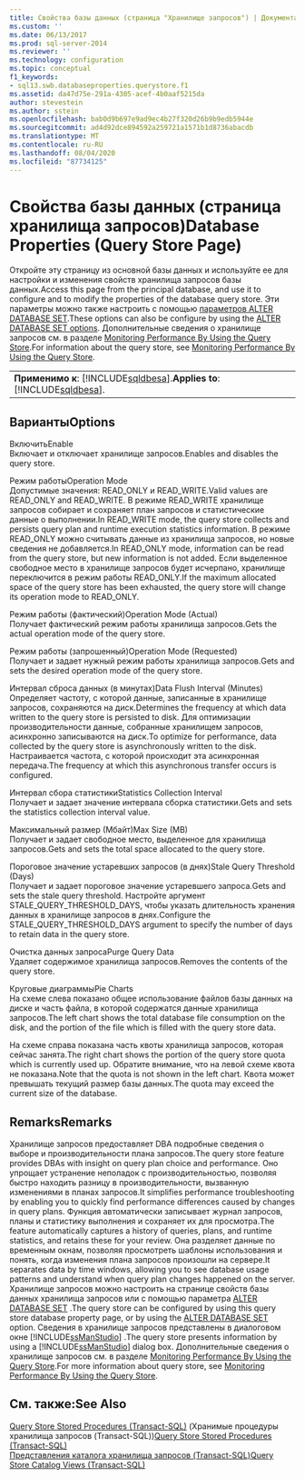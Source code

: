 ```yaml
---
title: Свойства базы данных (страница "Хранилище запросов") | Документация Майкрософт
ms.custom: ''
ms.date: 06/13/2017
ms.prod: sql-server-2014
ms.reviewer: ''
ms.technology: configuration
ms.topic: conceptual
f1_keywords:
- sql13.swb.databaseproperties.querystore.f1
ms.assetid: da47d75e-291a-4305-acef-4b0aaf5215da
author: stevestein
ms.author: sstein
ms.openlocfilehash: bab0d9b697e9ad9ec4b27f320d26b9b9edb5944e
ms.sourcegitcommit: ad4d92dce894592a259721a1571b1d8736abacdb
ms.translationtype: MT
ms.contentlocale: ru-RU
ms.lasthandoff: 08/04/2020
ms.locfileid: "87734125"
---
```

# <a name="database-properties-query-store-page"></a><span data-ttu-id="2dc25-102">Свойства базы данных (страница хранилища запросов)</span><span class="sxs-lookup"><span data-stu-id="2dc25-102">Database Properties (Query Store Page)</span></span>
  <span data-ttu-id="2dc25-103">Откройте эту страницу из основной базы данных и используйте ее для настройки и изменения свойств хранилища запросов базы данных.</span><span class="sxs-lookup"><span data-stu-id="2dc25-103">Access this page from the principal database, and use it to configure and to modify the properties of the database query store.</span></span> <span data-ttu-id="2dc25-104">Эти параметры можно также настроить с помощью [параметров ALTER DATABASE SET](/sql/t-sql/statements/alter-database-transact-sql-set-options).</span><span class="sxs-lookup"><span data-stu-id="2dc25-104">These options can also be configure by using the [ALTER DATABASE SET options](/sql/t-sql/statements/alter-database-transact-sql-set-options).</span></span> <span data-ttu-id="2dc25-105">Дополнительные сведения о хранилище запросов см. в разделе [Monitoring Performance By Using the Query Store](../performance/monitoring-performance-by-using-the-query-store.md).</span><span class="sxs-lookup"><span data-stu-id="2dc25-105">For information about the query store, see [Monitoring Performance By Using the Query Store](../performance/monitoring-performance-by-using-the-query-store.md).</span></span>  
  
||  
|-|  
|<span data-ttu-id="2dc25-106">**Применимо к**: [!INCLUDE[sqldbesa](../../includes/sqldbesa-md.md)].</span><span class="sxs-lookup"><span data-stu-id="2dc25-106">**Applies to**: [!INCLUDE[sqldbesa](../../includes/sqldbesa-md.md)].</span></span>|  
  
## <a name="options"></a><span data-ttu-id="2dc25-107">Варианты</span><span class="sxs-lookup"><span data-stu-id="2dc25-107">Options</span></span>  
 <span data-ttu-id="2dc25-108">Включить</span><span class="sxs-lookup"><span data-stu-id="2dc25-108">Enable</span></span>  
 <span data-ttu-id="2dc25-109">Включает и отключает хранилище запросов.</span><span class="sxs-lookup"><span data-stu-id="2dc25-109">Enables and disables the query store.</span></span>  
  
 <span data-ttu-id="2dc25-110">Режим работы</span><span class="sxs-lookup"><span data-stu-id="2dc25-110">Operation Mode</span></span>  
 <span data-ttu-id="2dc25-111">Допустимые значения: READ_ONLY и READ_WRITE.</span><span class="sxs-lookup"><span data-stu-id="2dc25-111">Valid values are READ_ONLY and READ_WRITE.</span></span> <span data-ttu-id="2dc25-112">В режиме READ_WRITE хранилище запросов собирает и сохраняет план запросов и статистические данные о выполнении.</span><span class="sxs-lookup"><span data-stu-id="2dc25-112">In READ_WRITE mode, the query store collects and persists query plan and runtime execution statistics information.</span></span> <span data-ttu-id="2dc25-113">В режиме READ_ONLY можно считывать данные из хранилища запросов, но новые сведения не добавляется.</span><span class="sxs-lookup"><span data-stu-id="2dc25-113">In READ_ONLY mode, information can be read from the query store, but new information is not added.</span></span> <span data-ttu-id="2dc25-114">Если выделенное свободное место в хранилище запросов будет исчерпано, хранилище переключится в режим работы READ_ONLY.</span><span class="sxs-lookup"><span data-stu-id="2dc25-114">If the maximum allocated space of the query store has been exhausted, the query store will change its operation mode to READ_ONLY.</span></span>  
  
 <span data-ttu-id="2dc25-115">Режим работы (фактический)</span><span class="sxs-lookup"><span data-stu-id="2dc25-115">Operation Mode (Actual)</span></span>  
 <span data-ttu-id="2dc25-116">Получает фактический режим работы хранилища запросов.</span><span class="sxs-lookup"><span data-stu-id="2dc25-116">Gets the actual operation mode of the query store.</span></span>  
  
 <span data-ttu-id="2dc25-117">Режим работы (запрошенный)</span><span class="sxs-lookup"><span data-stu-id="2dc25-117">Operation Mode (Requested)</span></span>  
 <span data-ttu-id="2dc25-118">Получает и задает нужный режим работы хранилища запросов.</span><span class="sxs-lookup"><span data-stu-id="2dc25-118">Gets and sets the desired operation mode of the query store.</span></span>  
  
 <span data-ttu-id="2dc25-119">Интервал сброса данных (в минутах)</span><span class="sxs-lookup"><span data-stu-id="2dc25-119">Data Flush Interval (Minutes)</span></span>  
 <span data-ttu-id="2dc25-120">Определяет частоту, с которой данные, записанные в хранилище запросов, сохраняются на диск.</span><span class="sxs-lookup"><span data-stu-id="2dc25-120">Determines the frequency at which data written to the query store is persisted to disk.</span></span> <span data-ttu-id="2dc25-121">Для оптимизации производительности данные, собранные хранилищем запросов, асинхронно записываются на диск.</span><span class="sxs-lookup"><span data-stu-id="2dc25-121">To optimize for performance, data collected by the query store is asynchronously written to the disk.</span></span> <span data-ttu-id="2dc25-122">Настраивается частота, с которой происходит эта асинхронная передача.</span><span class="sxs-lookup"><span data-stu-id="2dc25-122">The frequency at which this asynchronous transfer occurs is configured.</span></span>  
  
 <span data-ttu-id="2dc25-123">Интервал сбора статистики</span><span class="sxs-lookup"><span data-stu-id="2dc25-123">Statistics Collection Interval</span></span>  
 <span data-ttu-id="2dc25-124">Получает и задает значение интервала сборка статистики.</span><span class="sxs-lookup"><span data-stu-id="2dc25-124">Gets and sets the statistics collection interval value.</span></span>  
  
 <span data-ttu-id="2dc25-125">Максимальный размер (Мбайт)</span><span class="sxs-lookup"><span data-stu-id="2dc25-125">Max Size (MB)</span></span>  
 <span data-ttu-id="2dc25-126">Получает и задает свободное место, выделенное для хранилища запросов.</span><span class="sxs-lookup"><span data-stu-id="2dc25-126">Gets and sets the total space allocated to the query store.</span></span>  
  
 <span data-ttu-id="2dc25-127">Пороговое значение устаревших запросов (в днях)</span><span class="sxs-lookup"><span data-stu-id="2dc25-127">Stale Query Threshold (Days)</span></span>  
 <span data-ttu-id="2dc25-128">Получает и задает пороговое значение устаревшего запроса.</span><span class="sxs-lookup"><span data-stu-id="2dc25-128">Gets and sets the stale query threshold.</span></span> <span data-ttu-id="2dc25-129">Настройте аргумент STALE_QUERY_THRESHOLD_DAYS, чтобы указать длительность хранения данных в хранилище запросов в днях.</span><span class="sxs-lookup"><span data-stu-id="2dc25-129">Configure the STALE_QUERY_THRESHOLD_DAYS argument to specify the number of days to retain data in the query store.</span></span>  
  
 <span data-ttu-id="2dc25-130">Очистка данных запроса</span><span class="sxs-lookup"><span data-stu-id="2dc25-130">Purge Query Data</span></span>  
 <span data-ttu-id="2dc25-131">Удаляет содержимое хранилища запросов.</span><span class="sxs-lookup"><span data-stu-id="2dc25-131">Removes the contents of the query store.</span></span>  
  
 <span data-ttu-id="2dc25-132">Круговые диаграммы</span><span class="sxs-lookup"><span data-stu-id="2dc25-132">Pie Charts</span></span>  
 <span data-ttu-id="2dc25-133">На схеме слева показано общее использование файлов базы данных на диске и часть файла, в которой содержатся данные хранилища запросов.</span><span class="sxs-lookup"><span data-stu-id="2dc25-133">The left chart shows the total database file consumption on the disk, and the portion of the file which is filled with the query store data.</span></span>  
  
 <span data-ttu-id="2dc25-134">На схеме справа показана часть квоты хранилища запросов, которая сейчас занята.</span><span class="sxs-lookup"><span data-stu-id="2dc25-134">The right chart shows the portion of the query store quota which is currently used up.</span></span> <span data-ttu-id="2dc25-135">Обратите внимание, что на левой схеме квота не показана.</span><span class="sxs-lookup"><span data-stu-id="2dc25-135">Note that the quota is not shown in the left chart.</span></span> <span data-ttu-id="2dc25-136">Квота может превышать текущий размер базы данных.</span><span class="sxs-lookup"><span data-stu-id="2dc25-136">The quota may exceed the current size of the database.</span></span>  
  
## <a name="remarks"></a><span data-ttu-id="2dc25-137">Remarks</span><span class="sxs-lookup"><span data-stu-id="2dc25-137">Remarks</span></span>  
 <span data-ttu-id="2dc25-138">Хранилище запросов предоставляет DBA подробные сведения о выборе и производительности плана запросов.</span><span class="sxs-lookup"><span data-stu-id="2dc25-138">The query store feature provides DBAs with insight on query plan choice and performance.</span></span> <span data-ttu-id="2dc25-139">Оно упрощает устранение неполадок с производительностью, позволяя быстро находить разницу в производительности, вызванную изменениями в планах запросов.</span><span class="sxs-lookup"><span data-stu-id="2dc25-139">It simplifies performance troubleshooting by enabling you to quickly find performance differences caused by changes in query plans.</span></span> <span data-ttu-id="2dc25-140">Функция автоматически записывает журнал запросов, планы и статистику выполнения и сохраняет их для просмотра.</span><span class="sxs-lookup"><span data-stu-id="2dc25-140">The feature automatically captures a history of queries, plans, and runtime statistics, and retains these for your review.</span></span> <span data-ttu-id="2dc25-141">Она разделяет данные по временным окнам, позволяя просмотреть шаблоны использования и понять, когда изменения плана запросов произошли на сервере.</span><span class="sxs-lookup"><span data-stu-id="2dc25-141">It separates data by time windows, allowing you to see database usage patterns and understand when query plan changes happened on the server.</span></span> <span data-ttu-id="2dc25-142">Хранилище запросов можно настроить на странице свойств базы данных хранилища запросов или с помощью параметра [ALTER DATABASE SET](/sql/t-sql/statements/alter-database-transact-sql-set-options) .</span><span class="sxs-lookup"><span data-stu-id="2dc25-142">The query store can be configured by using this query store database property page, or by using the [ALTER DATABASE SET](/sql/t-sql/statements/alter-database-transact-sql-set-options) option.</span></span> <span data-ttu-id="2dc25-143">Сведения в хранилище запросов представлены в диалоговом окне [!INCLUDE[ssManStudio](../../includes/ssmanstudio-md.md)] .</span><span class="sxs-lookup"><span data-stu-id="2dc25-143">The query store presents information by using a [!INCLUDE[ssManStudio](../../includes/ssmanstudio-md.md)] dialog box.</span></span> <span data-ttu-id="2dc25-144">Дополнительные сведения о хранилище запросов см. в разделе [Monitoring Performance By Using the Query Store](../performance/monitoring-performance-by-using-the-query-store.md).</span><span class="sxs-lookup"><span data-stu-id="2dc25-144">For more information about query store, see [Monitoring Performance By Using the Query Store](../performance/monitoring-performance-by-using-the-query-store.md).</span></span>  
  
## <a name="see-also"></a><span data-ttu-id="2dc25-145">См. также:</span><span class="sxs-lookup"><span data-stu-id="2dc25-145">See Also</span></span>  
 <span data-ttu-id="2dc25-146">[Query Store Stored Procedures (Transact-SQL)](/sql/relational-databases/system-stored-procedures/query-store-stored-procedures-transact-sql)  (Хранимые процедуры хранилища запросов (Transact-SQL))</span><span class="sxs-lookup"><span data-stu-id="2dc25-146">[Query Store Stored Procedures &#40;Transact-SQL&#41;](/sql/relational-databases/system-stored-procedures/query-store-stored-procedures-transact-sql) </span></span>  
 [<span data-ttu-id="2dc25-147">Представления каталога хранилища запросов (Transact-SQL)</span><span class="sxs-lookup"><span data-stu-id="2dc25-147">Query Store Catalog Views &#40;Transact-SQL&#41;</span></span>](/sql/relational-databases/system-catalog-views/query-store-catalog-views-transact-sql)  
  
  
